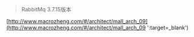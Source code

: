 > RabbitMq 3.7.15版本

[http://www.macrozheng.com/#/architect/mall_arch_09](http://www.macrozheng.com/#/architect/mall_arch_09  ':target=_blank')

